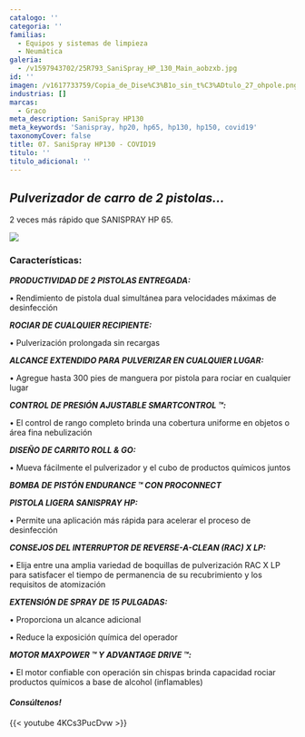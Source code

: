 ```yaml
---
catalogo: ''
categoria: ''
familias:
  - Equipos y sistemas de limpieza
  - Neumática
galeria:
  - /v1597943702/25R793_SaniSpray_HP_130_Main_aobzxb.jpg
id: ''
imagen: /v1617733759/Copia_de_Dise%C3%B1o_sin_t%C3%ADtulo_27_ohpole.png
industrias: []
marcas:
  - Graco
meta_description: SaniSpray HP130
meta_keywords: 'Sanispray, hp20, hp65, hp130, hp150, covid19'
taxonomyCover: false
title: 07. SaniSpray HP130 - COVID19
titulo: ''
titulo_adicional: ''
---
```



## **_Pulverizador de carro de 2 pistolas..._**

2 veces más rápido que SANISPRAY HP 65.

![](https://res.cloudinary.com/novatec/v1597944048/sanispray_omdn1q.jpg)

### **Características:**

**_PRODUCTIVIDAD DE 2 PISTOLAS ENTREGADA:_**

• Rendimiento de pistola dual simultánea para velocidades máximas de desinfección

**_ROCIAR DE CUALQUIER RECIPIENTE:_**

• Pulverización prolongada sin recargas

**_ALCANCE EXTENDIDO PARA PULVERIZAR EN CUALQUIER LUGAR:_**

• Agregue hasta 300 pies de manguera por pistola para rociar en cualquier lugar

**_CONTROL DE PRESIÓN AJUSTABLE SMARTCONTROL ™:_**

• El control de rango completo brinda una cobertura uniforme en objetos o área fina nebulización

**_DISEÑO DE CARRITO ROLL & GO:_**

• Mueva fácilmente el pulverizador y el cubo de productos químicos juntos

**_BOMBA DE PISTÓN ENDURANCE ™ CON PROCONNECT_**

**_PISTOLA LIGERA SANISPRAY HP:_**

• Permite una aplicación más rápida para acelerar el proceso de desinfección

**_CONSEJOS DEL INTERRUPTOR DE REVERSE-A-CLEAN (RAC) X LP:_**

• Elija entre una amplia variedad de boquillas de pulverización RAC X LP para satisfacer el tiempo de permanencia de su recubrimiento y los requisitos de atomización

**_EXTENSIÓN DE SPRAY DE 15 PULGADAS:_**

• Proporciona un alcance adicional

• Reduce la exposición química del operador

**_MOTOR MAXPOWER ™ Y ADVANTAGE DRIVE ™:_**

• El motor confiable con operación sin chispas brinda capacidad rociar productos químicos a base de alcohol (inflamables)

#### **_Consúltenos!_**

{{< youtube 4KCs3PucDvw >}}
